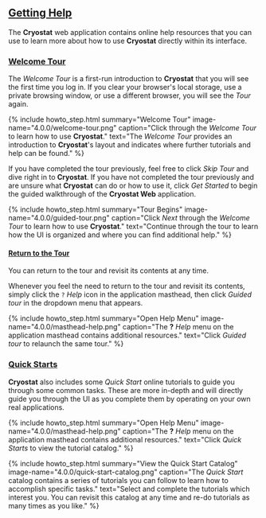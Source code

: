 ## [Getting Help](#getting-help)

The **Cryostat** web application contains online help resources that you can use to learn more about
how to use **Cryostat** directly within its interface.

### [Welcome Tour](#welcome-tour)

The *Welcome Tour* is a first-run introduction to **Cryostat** that you will see the first time you log in.
If you clear your browser's local storage, use a private browsing window, or use a different browser, you will see the *Tour* again.

{% include howto_step.html
  summary="Welcome Tour"
  image-name="4.0.0/welcome-tour.png"
  caption="Click through the <i>Welcome Tour</i> to learn how to use <b>Cryostat</b>."
  text="The <i>Welcome Tour</i> provides an introduction to <b>Cryostat</b>'s layout and indicates where further tutorials and help can be found."
%}

If you have completed the tour previously, feel free to click <i>Skip Tour</i> and dive right in to **Cryostat**.
If you have not completed the tour previously and are unsure what **Cryostat** can do or how to use it, click <i>Get Started</i>
to begin the guided walkthrough of the **Cryostat Web** application.

{% include howto_step.html
  summary="Tour Begins"
  image-name="4.0.0/guided-tour.png"
  caption="Click <i>Next</i> through the <i>Welcome Tour</i> to learn how to use **Cryostat**."
  text="Continue through the tour to learn how the UI is organized and where you can find additional help."
%}

#### [Return to the Tour](#return-to-the-tour)

You can return to the tour and revisit its contents at any time.

Whenever you feel the need to return to the tour and revisit its contents, simply click the `?` <i>Help</i> icon in the
application masthead, then click <i>Guided tour</i> in the dropdown menu that appears.

{% include howto_step.html
  summary="Open Help Menu"
  image-name="4.0.0/masthead-help.png"
  caption="The <b>?</b> <i>Help</i> menu on the application masthead contains additional resources."
  text="Click <i>Guided tour</i> to relaunch the same tour."
%}

### [Quick Starts](#quickstarts)

**Cryostat** also includes some *Quick Start* online tutorials to guide you through some common tasks. These are more in-depth
and will directly guide you through the UI as you complete them by operating on your own real applications.

{% include howto_step.html
  summary="Open Help Menu"
  image-name="4.0.0/masthead-help.png"
  caption="The <b>?</b> <i>Help</i> menu on the application masthead contains additional resources."
  text="Click <i>Quick Starts</i> to view the tutorial catalog."
%}

{% include howto_step.html
  summary="View the Quick Start Catalog"
  image-name="4.0.0/quick-start-catalog.png"
  caption="The <i>Quick Start</i> catalog contains a series of tutorials you can follow to learn how to accomplish specific tasks."
  text="Select and complete the tutorials which interest you. You can revisit this catalog at any time and re-do tutorials as many times as you like."
%}
